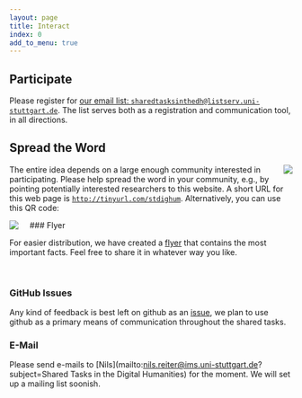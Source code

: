 ```yaml
---
layout: page
title: Interact
index: 0
add_to_menu: true
---
```


## Participate

Please register for [our email list: `sharedtasksinthedh@listserv.uni-stuttgart.de`](https://listserv.uni-stuttgart.de/mailman/listinfo/sharedtasksinthedh). The list serves both as a registration and communication tool, in all directions.


## Spread the Word

<div style="float:right;margin-left:20px;"><img style="border-radius:0" src="{{site.baseurl}}/assets/generic/qr.png" /></div>

The entire idea depends on a large enough community interested in participating. Please help spread the word in your community, e.g., by pointing potentially interested researchers to this website. A short URL for this web page is [`http://tinyurl.com/stdighum`](http://tinyurl.com/stdighum). Alternatively, you can use this QR code:

<div style="float:left;margin-right:20px;"><a href="{{site.baseurl}}/assets/generic/Flyer_2017-04-24.pdf"><img src="{{site.baseurl}}/assets/generic/Flyer_2017-04-24_thumb.png" /></a></div>
### Flyer


For easier distribution, we have created a [flyer]({{site.baseurl}}/assets/generic/Flyer_2017-04-24.pdf) that contains the most important facts. Feel free to share it in whatever way you like. 

<div style="clear:both;">&nbsp;</div>


### GitHub Issues

Any kind of feedback is best left on github as an [issue](https://github.com/SharedTasksInTheDH/sharedtasksinthedh.github.io/issues), we plan to use github as a primary means of communication throughout the shared tasks.

### E-Mail

Please send e-mails to [Nils](mailto:nils.reiter@ims.uni-stuttgart.de?subject=Shared Tasks in the Digital Humanities) for the moment. We will set up a mailing list soonish.
